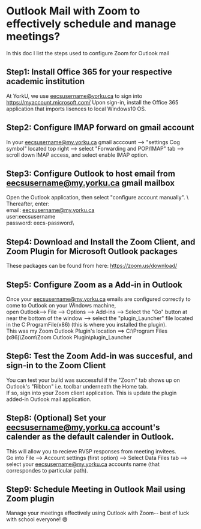# Outlook Mail with Zoom to effectively schedule and manage meetings?
In this doc I list the steps used to configure Zoom for Outlook mail

## Step1: Install Office 365 for your respective academic institution
At YorkU, we use eecsusername@yorku.ca to sign into https://myaccount.microsoft.com/
Upon sign-in, install the Office 365 application that imports lisences to local Windows10 OS.

## Step2: Configure IMAP forward on gmail account
In your eecsusername@my.yorku.ca gmail acccount --> "settings Cog symbol" located top right --> select "Forwarding and POP/IMAP" tab --> scroll down IMAP access, and select enable IMAP option.

## Step3: Configure Outlook to host email from eecsusername@my.yorku.ca gmail mailbox
Open the Outlook application, then select "configure account manually". \ 
Thereafter, enter:\
email: eecsusername@my.yorku.ca\
user:eecsusername\
password: eecs-password\

## Step4: Download and Install the Zoom Client, and Zoom Plugin for Microsoft Outlook packages
These packages can be found from here: https://zoom.us/download/


## Step5: Configure Zoom as a Add-in in Outlook 
Once your eecsusername@my.yorku.ca emails are configured correctly to come to Outlook on your Windows machine, \
open Outlook--> File --> Options --> Add-ins --> Select the "Go" button at near the bottom of the window --> select the "plugin_Launcher" file located in the C:ProgramFile(x86) (this is where you installed the plugin).\
This was my Zoom Outlook Plugin's location ==> C:\Program Files (x86)\Zoom\Zoom Outlook Plugin\plugin_Launcher

## Step6: Test the Zoom Add-in was succesful, and sign-in to the Zoom Client
You can test your build was successful if the "Zoom" tab shows up on Outlook's "Ribbon" i.e. toolbar underneath the Home tab.\
If so, sign into your Zoom client application. This is update the plugin added-in Outlook mail application.

## Step8: (Optional) Set your eecsusername@my.yorku.ca account's calender as the default calender in Outlook.
This will allow you to recieve RVSP responses from meeting invitees. \
Go into File --> Account settings (first option) --> Select Data Files tab --> select your eecsusername@my.yorku.ca accounts name (that correspondes to particular path).

## Step9: Schedule Meeting in Outlook Mail using Zoom plugin
Manage your meetings effectively using Outlook with Zoom-- best of luck with school everyone! :smile:
